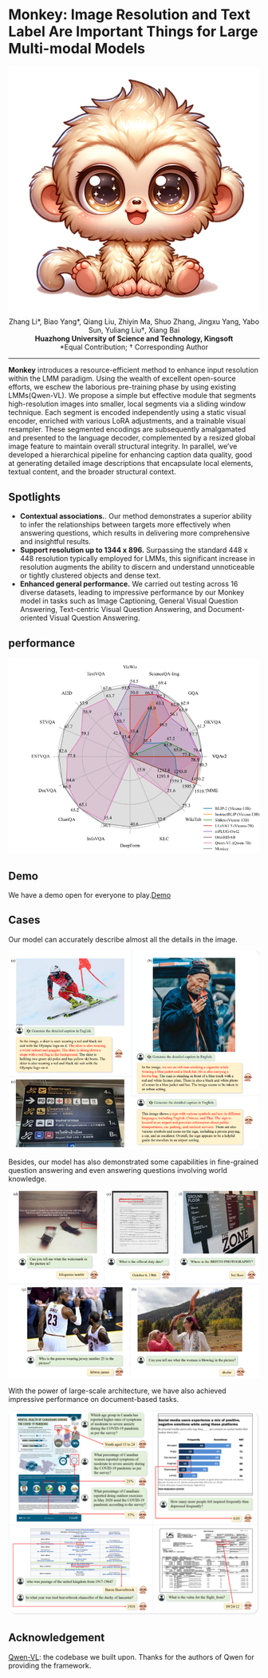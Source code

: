 # Monkey: Image Resolution and Text Label Are Important Things for Large Multi-modal Models


<div align=center><img src="images/logo_monkey.png"></div>

<div align="center">
Zhang Li*, Biao Yang*, Qiang Liu, Zhiyin Ma, Shuo Zhang, Jingxu Yang, Yabo Sun, Yuliang Liu†, Xiang Bai
</div>
<div align="center">
<strong>Huazhong University of Science and Technology, Kingsoft</strong>
</div>
<div align="center">
*Equal Contribution; † Corresponding Author
</div>

-----

**Monkey** introduces a resource-efficient method to enhance input resolution within the LMM paradigm. Using the wealth of excellent open-source efforts, we eschew the laborious pre-training phase by using existing LMMs(Qwen-VL). We propose a simple but effective module that segments high-resolution images into smaller, local segments via a sliding window technique. Each segment is encoded independently using a static visual encoder, enriched with various LoRA adjustments, and a trainable visual resampler. These segmented encodings are subsequently amalgamated and presented to the language decoder, complemented by a resized global image feature to maintain overall structural integrity. In parallel, we’ve developed a hierarchical pipeline for enhancing caption data quality, good at generating detailed image descriptions that encapsulate local elements, textual content, and the broader structural context.

## Spotlights

- **Contextual associations.**. Our method demonstrates a superior ability to infer the relationships between targets more effectively when answering questions, which results in delivering more comprehensive and insightful results.
- **Support resolution up to 1344 x 896.** Surpassing the standard 448 x 448 resolution typically employed for LMMs, this significant increase in resolution augments the ability to discern and understand unnoticeable or tightly clustered objects and dense text. 
- **Enhanced general performance.** We carried out testing across 16 diverse datasets, leading to impressive performance by our Monkey model in tasks such as Image Captioning, General Visual Question Answering, Text-centric Visual Question Answering, and Document-oriented Visual Question Answering.

## performance

![](images/radar.png)

## Demo

We have a demo open for everyone to play.[Demo](https://74a00f7621c2ecf691.gradio.live/ )

## Cases

Our model can accurately describe almost all the details in the image.

![](images/caption_1.png)

Besides, our model has also demonstrated some capabilities in fine-grained question answering and even answering questions involving world knowledge.

![](images/qa_1.png)

With the power of large-scale architecture, we have also achieved impressive performance on document-based tasks.

![](images/Doc_Chart.png)

## Acknowledgement

[Qwen-VL](https://github.com/QwenLM/Qwen-VL.git): the codebase we built upon. Thanks for the authors of Qwen for providing the framework.

